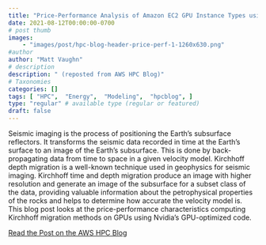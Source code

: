 ```yaml
---
title: "Price-Performance Analysis of Amazon EC2 GPU Instance Types using NVIDIA’s GPU optimized seismic code"
date: 2021-08-12T00:00:00-0700
# post thumb
images:
    - "images/post/hpc-blog-header-price-perf-1-1260x630.png"
#author
author: "Matt Vaughn"
# description
description: " (reposted from AWS HPC Blog)"
# Taxonomies
categories: []
tags: [ "HPC",  "Energy",  "Modeling",  "hpcblog", ]
type: "regular" # available type (regular or featured)
draft: false
---
```


Seismic imaging is the process of positioning the Earth’s subsurface reflectors. It transforms the seismic data recorded in time at the Earth’s surface to an image of the Earth’s subsurface. This is done by back-propagating data from time to space in a given velocity model. Kirchhoff depth migration is a well-known technique used in geophysics for seismic imaging. Kirchhoff time and depth migration produce an image with higher resolution and generate an image of the subsurface for a subset class of the data, providing valuable information about the petrophysical properties of the rocks and helps to determine how accurate the velocity model is. This blog post looks at the price-performance characteristics computing Kirchhoff migration methods on GPUs using Nvidia’s GPU-optimized code.

<a href="https://aws.amazon.com/blogs/hpc/price-performance-analysis-of-gpu-instance-types-using-nvidias-gpu-optimized-seismic-code/" class="btn btn-primary btn-lg active" role="button" aria-pressed="true" style="margin-top: 8px;">Read the Post on the AWS HPC Blog</a>
